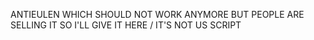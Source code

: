 ANTIEULEN WHICH SHOULD NOT WORK ANYMORE BUT PEOPLE ARE SELLING IT SO I'LL GIVE IT HERE / IT'S NOT US SCRIPT



